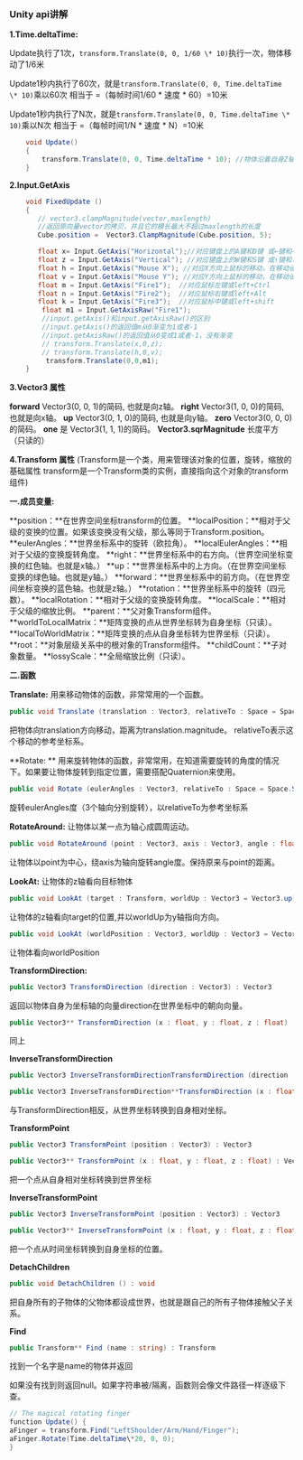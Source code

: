 ###   Unity  api讲解

**1.Time.deltaTime:**

Update执行了1次，`transform.Translate(0, 0, 1/60 \* 10)`执行一次，物体移动了1/6米

Update1秒内执行了60次，就是`transform.Translate(0, 0, Time.deltaTime \* 10)`乘以60次
相当于 =（每帧时间1/60 \* 速度 \* 60）=10米

Update1秒内执行了N次，就是`transform.Translate(0, 0, Time.deltaTime \* 10)`乘以N次
相当于 =（每帧时间1/N \* 速度 \* N）=10米

```c#
    void Update()
    {
        transform.Translate(0, 0, Time.deltaTime * 10); //物体沿着自身Z轴方向，每秒移                                                          动物体10米运动
    }
```

**2.Input.GetAxis**

```c#
    void FixedUpdate ()
    {
       // vector3.clampMagnitude(vector,maxlength)
       //返回原向量vector的拷贝，并且它的模长最大不超过maxlength的长度
       Cube.position =  Vector3.ClampMagnitude(Cube.position, 5);

       float x= Input.GetAxis("Horizontal");//对应键盘上的A键和D键 或←键和→键
       float z = Input.GetAxis("Vertical"); //对应键盘上的W键和S键 或↑键和↓键
       float h = Input.GetAxis("Mouse X"); //对应X方向上鼠标的移动，在移动设备上也可以这样
       float v = Input.GetAxis("Mouse Y"); //对应Y方向上鼠标的移动，在移动设备上也可以这样
       float m = Input.GetAxis("Fire1");  //对应鼠标左键或left+Ctrl
       float n = Input.GetAxis("Fire2");  //对应鼠标右键或left+Alt
       float k = Input.GetAxis("Fire3");  //对应鼠标中键或left+shift
        float m1 = Input.GetAxisRaw("Fire1");
        //input.getAxis()和input.getAxisRaw()的区别
        //input.getAxis()的返回值m从0渐变为1或者-1
        //input.getAxisRaw()的返回值从0变成1或者-1，没有渐变
        // transform.Translate(x,0,z);
        // transform.Translate(h,0,v);
         transform.Translate(0,0,m1);
    }
```

**3.Vector3 属性**

**forward** Vector3(0, 0, 1)的简码,       也就是向z轴。 
**right** Vector3(1, 0, 0)的简码,             也就是向x轴。 
**up** Vector3(0, 1, 0)的简码,                 也就是向y轴。 
**zero** Vector3(0, 0, 0)的简码。 
**one** 是 Vector3(1, 1, 1)的简码。 
**Vector3.sqrMagnitude** 长度平方（只读的）



**4.Transform 属性**   (Transform是一个类，用来管理该对象的位置，旋转，缩放的基础属性
                                      transform是一个Transform类的实例，直接指向这个对象的transform组件)

**一.成员变量:**

**position：**在世界空间坐标transform的位置。
**localPosition：**相对于父级的变换的位置。如果该变换没有父级，那么等同于Transform.position。
**eulerAngles：**世界坐标系中的旋转（欧拉角）。
**localEulerAngles：**相对于父级的变换旋转角度。
**right：**世界坐标系中的右方向。（世界空间坐标变换的红色轴。也就是x轴。）
**up：**世界坐标系中的上方向。（在世界空间坐标变换的绿色轴。也就是y轴。）
**forward：**世界坐标系中的前方向。（在世界空间坐标变换的蓝色轴。也就是z轴。）
**rotation：**世界坐标系中的旋转（四元数）。
**localRotation：**相对于父级的变换旋转角度。
**localScale：**相对于父级的缩放比例。
**parent：**父对象Transform组件。
**worldToLocalMatrix：**矩阵变换的点从世界坐标转为自身坐标（只读）。
**localToWorldMatrix：**矩阵变换的点从自身坐标转为世界坐标（只读）。
**root：**对象层级关系中的根对象的Transform组件。
**childCount：**子对象数量。
**lossyScale：**全局缩放比例（只读）。

**二.函数**

**Translate:**  用来移动物体的函数，非常常用的一个函数。

```c#
public void Translate (translation : Vector3, relativeTo : Space = Space.Self) : void
```

  把物体向translation方向移动，距离为translation.magnitude。 relativeTo表示这个移动的参考坐标系。



**Rotate: ** 用来旋转物体的函数，非常常用，在知道需要旋转的角度的情况下。如果要让物体旋转到指定位置，需要搭配Quaternion来使用。

```c#
public void Rotate (eulerAngles : Vector3, relativeTo : Space = Space.Self) : void
```

旋转eulerAngles度（3个轴向分别旋转），以relativeTo为参考坐标系



**RotateAround:**  让物体以某一点为轴心成圆周运动。

```c#
public void RotateAround (point : Vector3, axis : Vector3, angle : float) : void
```

让物体以point为中心，绕axis为轴向旋转angle度。保持原来与point的距离。

 

**LookAt:**  让物体的z轴看向目标物体

```c#
public void LookAt (target : Transform, worldUp : Vector3 = Vector3.up) : void
```

让物体的z轴看向target的位置,并以worldUp为y轴指向方向。

```c#
public void LookAt (worldPosition : Vector3, worldUp : Vector3 = Vector3.up) : void
```

让物体看向worldPosition

 

**TransformDirection:**

```c#
public Vector3 TransformDirection (direction : Vector3) : Vector3
```

返回以物体自身为坐标轴的向量direction在世界坐标中的朝向向量。

```c#
public Vector3** TransformDirection (x : float, y : float, z : float) : Vector3
```

同上

 

**InverseTransformDirection**

```c#
public Vector3 InverseTransformDirectionTransformDirection (direction : Vector3) : Vector3

public Vector3 InverseTransformDirection**TransformDirection (x : float, y : float, z : float) : Vector3
```

与TransformDirection相反，从世界坐标转换到自身相对坐标。

 

**TransformPoint**

```c#
public Vector3 TransformPoint (position : Vector3) : Vector3

public Vector3** TransformPoint (x : float, y : float, z : float) : Vector3
```

把一个点从自身相对坐标转换到世界坐标

 

**InverseTransformPoint**

``` c#
public Vector3 InverseTransformPoint (position : Vector3) : Vector3

public Vector3** InverseTransformPoint (x : float, y : float, z : float) : Vector3
```

把一个点从时间坐标转换到自身坐标的位置。

 

**DetachChildren**

```c#
public void DetachChildren () : void
```

把自身所有的子物体的父物体都设成世界，也就是跟自己的所有子物体接触父子关系。

 

**Find**

```c#
public Transform** Find (name : string) : Transform
```

找到一个名字是name的物体并返回

如果没有找到则返回null。如果字符串被/隔离，函数则会像文件路径一样逐级下查。

```c#
// The magical rotating finger
function Update() {
aFinger = transform.Find("LeftShoulder/Arm/Hand/Finger");
aFinger.Rotate(Time.deltaTime\*20, 0, 0);
}
```

